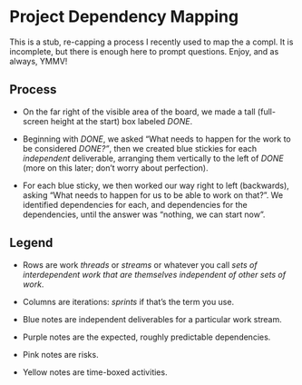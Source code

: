 # Project Dependency Mapping

This is a stub, re-capping a process I recently used to map the a compl. It is incomplete, but there is enough here to prompt questions. Enjoy, and as always, YMMV!

## Process

-   On the far right of the visible area of the board, we made a tall (full-screen height at the start) box labeled _DONE_.
    
-   Beginning with _DONE_, we asked “What needs to happen for the work to be considered _DONE?”_, then we created blue stickies for each _independent_ deliverable, arranging them vertically to the left of _DONE_ (more on this later; don’t worry about perfection).
    
-   For each blue sticky, we then worked our way right to left (backwards), asking “What needs to happen for us to be able to work on that?”. We identified dependencies for each, and dependencies for the dependencies, until the answer was “nothing, we can start now”.
    

## Legend

-   Rows are work _threads_ or _streams_ or whatever you call _sets of interdependent work that are themselves independent of other sets of work_.
    
-   Columns are iterations: _sprints_ if that’s the term you use.
    
-   Blue notes are independent deliverables for a particular work stream.
    
-   Purple notes are the expected, roughly predictable dependencies.
    
-   Pink notes are risks.
    
-   Yellow notes are time-boxed activities.
<!--stackedit_data:
eyJoaXN0b3J5IjpbMjA1Nzk2MjYzNV19
-->